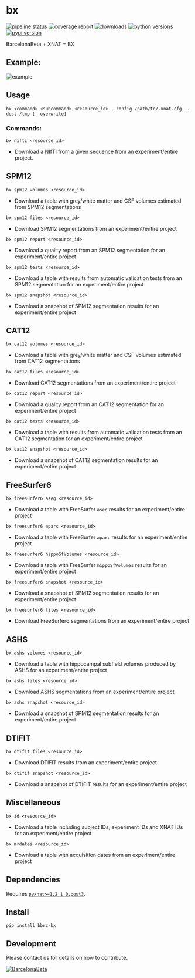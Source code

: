 # bx

[![pipeline status](https://gitlab.com/xgrg/bx/badges/master/pipeline.svg)](https://gitlab.com/xgrg/bx/commits/master)
[![coverage report](https://gitlab.com/xgrg/bx/badges/master/coverage.svg)](https://gitlab.com/xgrg/bx/commits/master)
[![downloads](https://img.shields.io/pypi/dm/bbrc-bx.svg)](https://pypi.org/project/bbrc-bx/)
[![python versions](https://img.shields.io/pypi/pyversions/bbrc-bx.svg)](https://pypi.org/project/bbrc-bx/)
[![pypi version](https://img.shields.io/pypi/v/bbrc-bx.svg)](https://pypi.org/project/bbrc-bx/)

BarcelonaBeta + XNAT = BX

## Example:

![example](https://gitlab.com/xgrg/tweetit/raw/master/resources/004-Collecting-FreeSurfer-data-from-XNAT.gif)

## Usage

```
bx <command> <subcommand> <resource_id> --config /path/to/.xnat.cfg --dest /tmp [--overwrite]
```

### Commands:

```
bx nifti <resource_id>
```

- Download a NIfTI from a given sequence from an experiment/entire project.


## SPM12

```
bx spm12 volumes <resource_id>
```

- Download a table with grey/white matter and CSF volumes estimated from SPM12 segmentations

```
bx spm12 files <resource_id>
```

- Download SPM12 segmentations from an experiment/entire project

```
bx spm12 report <resource_id>
```

- Download a quality report from an SPM12 segmentation for an experiment/entire project

```
bx spm12 tests <resource_id>
```

- Download a table with results from automatic validation tests from an SPM12 segmentation for an experiment/entire project

```
bx spm12 snapshot <resource_id>
```

- Download a snapshot of SPM12 segmentation results for an experiment/entire project


## CAT12

```
bx cat12 volumes <resource_id>
```

- Download a table with grey/white matter and CSF volumes estimated from CAT12 segmentations

```
bx cat12 files <resource_id>
```

- Download CAT12 segmentations from an experiment/entire project

```
bx cat12 report <resource_id>
```

- Download a quality report from an CAT12 segmentation for an experiment/entire project

```
bx cat12 tests <resource_id>
```

- Download a table with results from automatic validation tests from an CAT12 segmentation for an experiment/entire project

```
bx cat12 snapshot <resource_id>
```

- Download a snapshot of CAT12 segmentation results for an experiment/entire project


## FreeSurfer6

```
bx freesurfer6 aseg <resource_id>
```

- Download a table with FreeSurfer `aseg` results for an experiment/entire project

```
bx freesurfer6 aparc <resource_id>
```

- Download a table with FreeSurfer `aparc` results for an experiment/entire project

```
bx freesurfer6 hippoSfVolumes <resource_id>
```

- Download a table with FreeSurfer `hippoSfVolumes` results for an experiment/entire project


```
bx freesurfer6 snapshot <resource_id>
```

- Download a snapshot of SPM12 segmentation results for an experiment/entire project


```
bx freesurfer6 files <resource_id>
```

- Download FreeSurfer6 segmentations from an experiment/entire project

## ASHS


```
bx ashs volumes <resource_id>
```

- Download a table with hippocampal subfield volumes produced by ASHS for an
 experiment/entire project


 ```
 bx ashs files <resource_id>
 ```

 - Download ASHS segmentations from an experiment/entire project


 ```
 bx ashs snapshot <resource_id>
 ```

 - Download a snapshot of SPM12 segmentation results for an experiment/entire project

## DTIFIT


 ```
 bx dtifit files <resource_id>
 ```

 - Download DTIFIT results from an experiment/entire project


 ```
 bx dtifit snapshot <resource_id>
 ```

 - Download a snapshot of DTIFIT results for an experiment/entire project

## Miscellaneous

```
bx id <resource_id>
```

- Download a table including subject IDs, experiment IDs and XNAT IDs for an experiment/entire project


```
bx mrdates <resource_id>
```

- Download a table with acquisition dates from an experiment/entire project


## Dependencies

Requires [`pyxnat>=1.2.1.0.post3`](https://gitlab.com/xgrg/pyxnat).


## Install

```
pip install bbrc-bx
```

## Development

Please contact us for details on how to contribute.

[![BarcelonaBeta](https://www.barcelonabeta.org/sites/default/files/logo-barcelona-beta_0.png)](https://www.barcelonabeta.org/)
